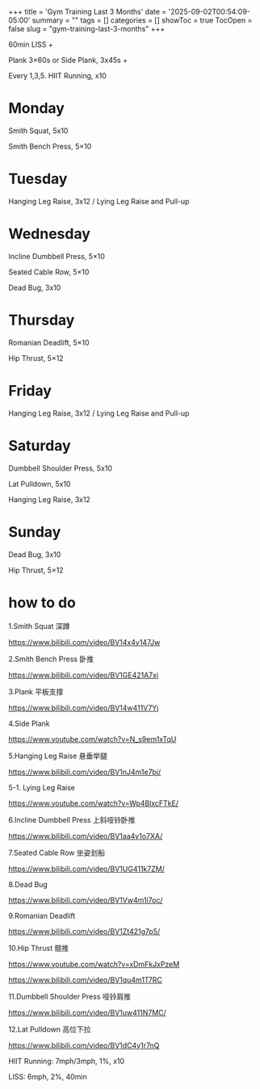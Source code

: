 +++
title = 'Gym Training Last 3 Months'
date = '2025-09-02T00:54:09-05:00'
summary = ""
tags = []
categories = []
showToc = true
TocOpen = false
slug = "gym-training-last-3-months"
+++

60min LISS +

Plank 3×60s or Side Plank, 3x45s +

Every 1,3,5. HIIT Running, x10

# Monday

Smith Squat, 5x10

Smith Bench Press, 5×10

# Tuesday

Hanging Leg Raise, 3x12
/
Lying Leg Raise and Pull-up

# Wednesday

Incline Dumbbell Press, 5×10

Seated Cable Row, 5×10

Dead Bug, 3x10

# Thursday

Romanian Deadlift, 5×10

Hip Thrust, 5×12

# Friday

Hanging Leg Raise, 3x12
/
Lying Leg Raise and Pull-up

# Saturday

Dumbbell Shoulder Press, 5x10

Lat Pulldown, 5x10

Hanging Leg Raise, 3x12

# Sunday

Dead Bug, 3x10

Hip Thrust, 5×12

# how to do

1.Smith Squat 深蹲

https://www.bilibili.com/video/BV14x4y147Jw

2.Smith Bench Press 卧推

https://www.bilibili.com/video/BV1GE421A7xi

3.Plank 平板支撑

https://www.bilibili.com/video/BV14w411V7Yj

4.Side Plank

https://www.youtube.com/watch?v=N_s9em1xTqU

5.Hanging Leg Raise 悬垂举腿

https://www.bilibili.com/video/BV1nJ4m1e7bj/

5-1. Lying Leg Raise

https://www.youtube.com/watch?v=Wp4BlxcFTkE/

6.Incline Dumbbell Press 上斜哑铃卧推

https://www.bilibili.com/video/BV1aa4y1o7XA/

7.Seated Cable Row 坐姿划船

https://www.bilibili.com/video/BV1UG411k7ZM/

8.Dead Bug

https://www.bilibili.com/video/BV1Vw4m1i7oc/

9.Romanian Deadlift

https://www.bilibili.com/video/BV1Zt421g7p5/

10.Hip Thrust 髋推

https://www.youtube.com/watch?v=xDmFkJxPzeM

https://www.bilibili.com/video/BV1qu4m1T7RC

11.Dumbbell Shoulder Press 哑铃肩推

https://www.bilibili.com/video/BV1uw411N7MC/

12.Lat Pulldown 高位下拉

https://www.bilibili.com/video/BV1dC4y1r7nQ

HIIT Running: 7mph/3mph, 1%, x10

LISS: 6mph, 2%, 40min